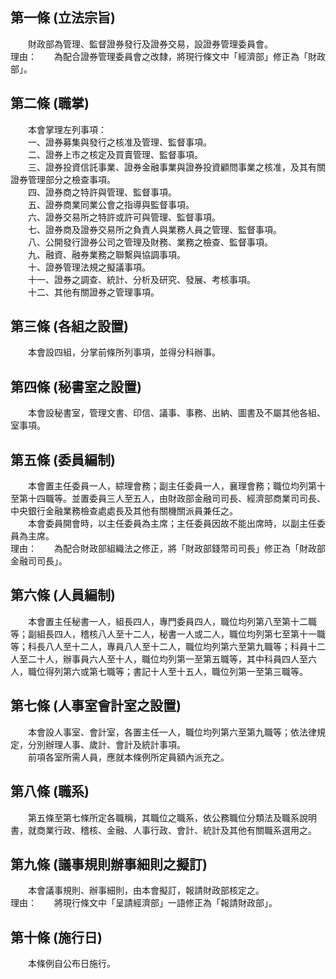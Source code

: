 第一條 (立法宗旨)
-----------------
　　財政部為管理、監督證券發行及證券交易，設證券管理委員會。  
理由：　　為配合證券管理委員會之改隸，將現行條文中「經濟部」修正為「財政部」。

第二條 (職掌)
-------------
　　本會掌理左列事項：  
　　一、證券募集與發行之核准及管理、監督事項。  
　　二、證券上市之核定及買賣管理、監督事項。  
　　三、證券投資信託事業、證券金融事業與證券投資顧問事業之核准，及其有關證券管理部分之檢查事項。  
　　四、證券商之特許與管理、監督事項。  
　　五、證券商業同業公會之指導與監督事項。  
　　六、證券交易所之特許或許可與管理、監督事項。  
　　七、證券商及證券交易所之負責人與業務人員之管理、監督事項。  
　　八、公開發行證券公司之管理及財務、業務之檢查、監督事項。  
　　九、融資、融券業務之聯繫與協調事項。  
　　十、證券管理法規之擬議事項。  
　　十一、證券之調查、統計、分析及研究、發展、考核事項。  
　　十二、其他有關證券之管理事項。  


第三條 (各組之設置)
-------------------
　　本會設四組，分掌前條所列事項，並得分科辦事。  


第四條 (秘書室之設置)
---------------------
　　本會設秘書室，管理文書、印信、議事、事務、出納、圖書及不屬其他各組、室事項。  


第五條 (委員編制)
-----------------
　　本會置主任委員一人，綜理會務；副主任委員一人，襄理會務；職位均列第十至第十四職等。並置委員三人至五人，由財政部金融司司長、經濟部商業司司長、中央銀行金融業務檢查處處長及其他有關機關派員兼任之。  
　　本會委員開會時，以主任委員為主席；主任委員因故不能出席時，以副主任委員為主席。  
理由：　　為配合財政部組織法之修正，將「財政部錢幣司司長」修正為「財政部金融司司長」。

第六條 (人員編制)
-----------------
　　本會置主任秘書一人，組長四人，專門委員四人，職位均列第八至第十二職等；副組長四人，稽核八人至十二人，秘書一人或二人，職位均列第七至第十一職等；科長八人至十二人，專員八人至十二人，職位均列第六至第九職等；科員十二人至二十人，辦事員六人至十人，職位均列第一至第五職等，其中科員四人至六人，職位得列第六或第七職等；書記十人至十五人，職位列第一至第三職等。  


第七條 (人事室會計室之設置)
---------------------------
　　本會設人事室、會計室，各置主任一人，職位均列第六至第九職等；依法律規定，分別辦理人事、歲計、會計及統計事項。  
　　前項各室所需人員，應就本條例所定員額內派充之。  


第八條 (職系)
-------------
　　第五條至第七條所定各職稱，其職位之職系，依公務職位分類法及職系說明書，就商業行政、稽核、金融、人事行政、會計、統計及其他有關職系選用之。  


第九條 (議事規則辦事細則之擬訂)
-------------------------------
　　本會議事規則、辦事細則，由本會擬訂，報請財政部核定之。  
理由：　　將現行條文中「呈請經濟部」一語修正為「報請財政部」。

第十條 (施行日)
---------------
　　本條例自公布日施行。